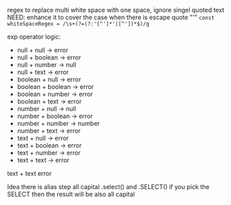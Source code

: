 regex to replace multi white space with one space, ignore singel quoted text
NEED: enhance it to cover the case when there is escape quote "\'"
`const whiteSpaceRegex = /\s+(?=(?:'[^']*'|[^'])*$)/g`


exp operator logic:
- null    + null      -> error
- null    + boolean   -> error
- null    + number    -> null
- null    + text      -> error
- boolean + null      -> error
- boolean + boolean   -> error
- boolean + number    -> error
- boolean + text      -> error
- number  + null      -> null
- number  + boolean   -> error
- number  + number    -> number
- number  + text      -> error
- text    + null      -> error
- text    + boolean   -> error
- text    + number    -> error
- text    + text      -> error





text   + text   error

Idea
there is alias step all capital
.select() and .SELECT()
if you pick the SELECT then the result will be also all capital


